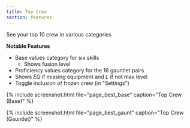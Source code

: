 ```yaml
---
title: Top Crew
section: features
---
```


See your top 10 crew in various categories

**Notable Features**
* Base values category for six skills
  * Shows fusion level
* Proficiency values category for the 16 gauntlet pairs
* Shows *EQ* if missing equipment and *L* if not max level
* Toggle inclusion of frozen crew (in "Settings")

{% include screenshot.html file="page_best_base" caption="Top Crew (Base)" %}

{% include screenshot.html file="page_best_gaunt" caption="Top Crew (Gauntlet)" %}
